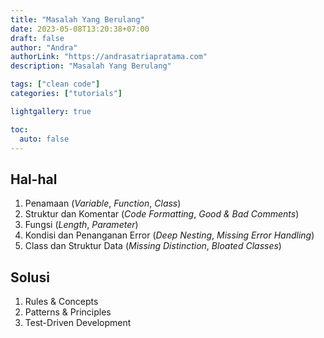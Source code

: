 ```yaml
---
title: "Masalah Yang Berulang"
date: 2023-05-08T13:20:38+07:00
draft: false
author: "Andra"
authorLink: "https://andrasatriapratama.com"
description: "Masalah Yang Berulang"

tags: ["clean code"]
categories: ["tutorials"]

lightgallery: true

toc:
  auto: false
---
```


## Hal-hal
1. Penamaan (*Variable*, *Function*, *Class*)
2. Struktur dan Komentar (*Code Formatting*, *Good & Bad Comments*)
3. Fungsi (*Length*, *Parameter*)
4. Kondisi dan Penanganan Error (*Deep Nesting*, *Missing Error Handling*)
5. Class dan Struktur Data (*Missing Distinction*, *Bloated Classes*)

## Solusi
1. Rules & Concepts
2. Patterns & Principles
3. Test-Driven Development

